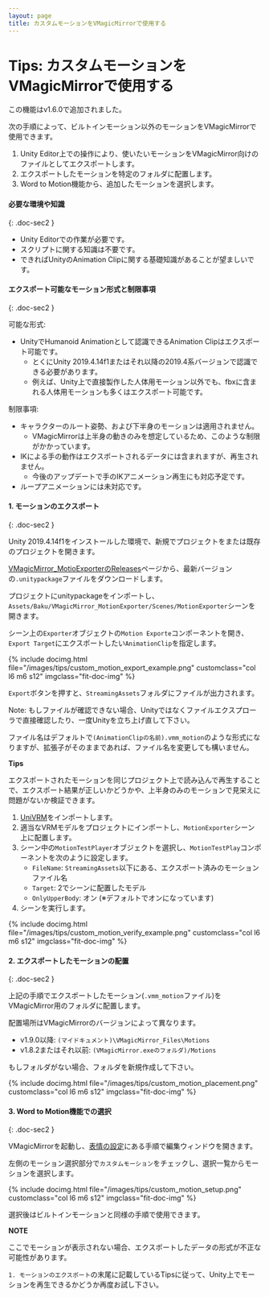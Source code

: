 ```yaml
---
layout: page
title: カスタムモーションをVMagicMirrorで使用する
---
```


# Tips: カスタムモーションをVMagicMirrorで使用する

この機能はv1.6.0で追加されました。

次の手順によって、ビルトインモーション以外のモーションをVMagicMirrorで使用できます。

1. Unity Editor上での操作により、使いたいモーションをVMagicMirror向けのファイルとしてエクスポートします。
2. エクスポートしたモーションを特定のフォルダに配置します。
3. Word to Motion機能から、追加したモーションを選択します。

#### 必要な環境や知識
{: .doc-sec2 }

<div class="doc-ul" markdown="1">

- Unity Editorでの作業が必要です。
- スクリプトに関する知識は不要です。
- できればUnityのAnimation Clipに関する基礎知識があることが望ましいです。

</div>

#### エクスポート可能なモーション形式と制限事項
{: .doc-sec2 }

可能な形式:

<div class="doc-ul" markdown="1">

- UnityでHumanoid Animationとして認識できるAnimation Clipはエクスポート可能です。
    - とくにUnity 2019.4.14f1またはそれ以降の2019.4系バージョンで認識できる必要があります。
    - 例えば、Unity上で直接製作した人体用モーション以外でも、fbxに含まれる人体用モーションも多くはエクスポート可能です。

</div>

制限事項:

<div class="doc-ul" markdown="1">

- キャラクターのルート姿勢、および下半身のモーションは適用されません。
    - VMagicMirrorは上半身の動きのみを想定しているため、このような制限がかかっています。
- IKによる手の動作はエクスポートされるデータには含まれますが、再生されません。
    - 今後のアップデートで手のIKアニメーション再生にも対応予定です。
- ループアニメーションには未対応です。

</div>

#### 1. モーションのエクスポート
{: .doc-sec2 }

Unity 2019.4.14f1をインストールした環境で、新規でプロジェクトをまたは既存のプロジェクトを開きます。

[VMagicMirror_MotioExporterのReleases](https://github.com/malaybaku/VMagicMirror_MotionExporter/releases)ページから、最新バージョンの`.unitypackage`ファイルをダウンロードします。

プロジェクトにunitypackageをインポートし、`Assets/Baku/VMagicMirror_MotionExporter/Scenes/MotionExporter`シーンを開きます。

シーン上の`Exporter`オブジェクトの`Motion Exporte`コンポーネントを開き、`Export Target`にエクスポートしたい`AnimationClip`を指定します。

<div class="row">
{% include docimg.html file="/images/tips/custom_motion_export_example.png" customclass="col l6 m6 s12" imgclass="fit-doc-img" %}
</div>

`Export`ボタンを押すと、`StreamingAssets`フォルダにファイルが出力されます。

Note:
もしファイルが確認できない場合、Unityではなくファイルエクスプローラで直接確認したり、一度Unityを立ち上げ直して下さい。

ファイル名はデフォルトで`(AnimationClipの名前).vmm_motion`のような形式になりますが、拡張子がそのままであれば、ファイル名を変更しても構いません。

<div class="note-area" markdown="1">

**Tips**

エクスポートされたモーションを同じプロジェクト上で読み込んで再生することで、エクスポート結果が正しいかどうかや、上半身のみのモーションで見栄えに問題がないか検証できます。

1. [UniVRM](https://github.com/vrm-c/UniVRM)をインポートします。
2. 適当なVRMモデルをプロジェクトにインポートし、`MotionExporter`シーン上に配置します。
3. シーン中の`MotionTestPlayer`オブジェクトを選択し、`MotionTestPlay`コンポーネントを次のように設定します。
    - `FileName`: `StreamingAssets`以下にある、エクスポート済みのモーションファイル名
    - `Target`: 2でシーンに配置したモデル
    - `OnlyUpperBody`: オン (※デフォルトでオンになっています)
4. シーンを実行します。

<div class="row">
{% include docimg.html file="/images/tips/custom_motion_verify_example.png" customclass="col l6 m6 s12" imgclass="fit-doc-img" %}
</div>

</div>

#### 2. エクスポートしたモーションの配置
{: .doc-sec2 }

上記の手順でエクスポートしたモーション(`.vmm_motion`ファイル)をVMagicMirror用のフォルダに配置します。

配置場所はVMagicMirrorのバージョンによって異なります。

<div class="doc-ul" markdown="1">

- v1.9.0以降: `(マイドキュメント)\VMagicMirror_Files\Motions`
- v1.8.2またはそれ以前: `(VMagicMirror.exeのフォルダ)/Motions`

</div>

もしフォルダがない場合、フォルダを新規作成して下さい。

<div class="row">
{% include docimg.html file="/images/tips/custom_motion_placement.png" customclass="col l6 m6 s12" imgclass="fit-doc-img" %}
</div>


#### 3. Word to Motion機能での選択
{: .doc-sec2 }

VMagicMirrorを起動し、[表情の設定](../../docs/expressions)にある手順で編集ウィンドウを開きます。

左側のモーション選択部分で`カスタムモーション`をチェックし、選択一覧からモーションを選択します。

<div class="row">
{% include docimg.html file="/images/tips/custom_motion_setup.png" customclass="col l6 m6 s12" imgclass="fit-doc-img" %}
</div>

選択後はビルトインモーションと同様の手順で使用できます。

<div class="note-area" markdown="1">

**NOTE**

ここでモーションが表示されない場合、エクスポートしたデータの形式が不正な可能性があります。

`1. モーションのエクスポート`の末尾に記載しているTipsに従って、Unity上でモーションを再生できるかどうか再度お試し下さい。

</div>
